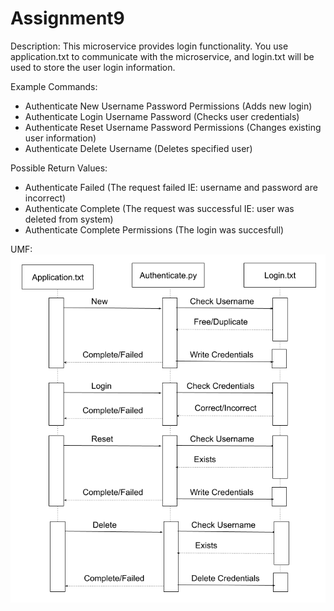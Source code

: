 # Assignment9
Description:
This microservice provides login functionality. You use application.txt to communicate with the microservice, and login.txt will be used to store the user login information.

Example Commands:
 - Authenticate New Username Password Permissions (Adds new login)
 - Authenticate Login Username Password (Checks user credentials)
 - Authenticate Reset Username Password Permissions (Changes existing user information)
 - Authenticate Delete Username (Deletes specified user)

Possible Return Values:
 - Authenticate Failed (The request failed IE: username and password are incorrect)
 - Authenticate Complete (The request was successful IE: user was deleted from system)
 - Authenticate Complete Permissions (The login was succesfull)
   
UMF:
![alt text](https://github.com/tippingo/Assignment9/blob/5e1e7b9000a07531c003a15420fdc73edce71a58/UMF%20Sequence.png?raw=true)

